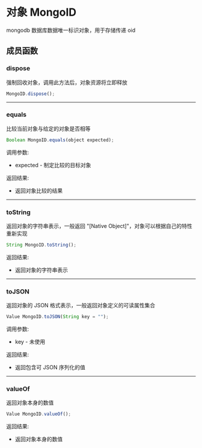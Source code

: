 # 对象 MongoID
mongodb 数据库数据唯一标识对象，用于存储传递 oid

## 成员函数
        
### dispose
强制回收对象，调用此方法后，对象资源将立即释放
```JavaScript
MongoID.dispose();
```

--------------------------
### equals
比较当前对象与给定的对象是否相等
```JavaScript
Boolean MongoID.equals(object expected);
```

调用参数:
* expected - 制定比较的目标对象

返回结果:
* 返回对象比较的结果

--------------------------
### toString
返回对象的字符串表示，一般返回 "[Native Object]"，对象可以根据自己的特性重新实现
```JavaScript
String MongoID.toString();
```

返回结果:
* 返回对象的字符串表示

--------------------------
### toJSON
返回对象的 JSON 格式表示，一般返回对象定义的可读属性集合
```JavaScript
Value MongoID.toJSON(String key = "");
```

调用参数:
* key - 未使用

返回结果:
* 返回包含可 JSON 序列化的值

--------------------------
### valueOf
返回对象本身的数值
```JavaScript
Value MongoID.valueOf();
```

返回结果:
* 返回对象本身的数值

